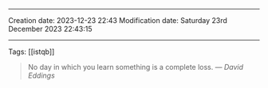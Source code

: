 

----
Creation date: 2023-12-23 22:43
Modification date: Saturday 23rd December 2023 22:43:15

----

 Tags: [[istqb]]


> No day in which you learn something is a complete loss.
> — <cite>David Eddings</cite>
